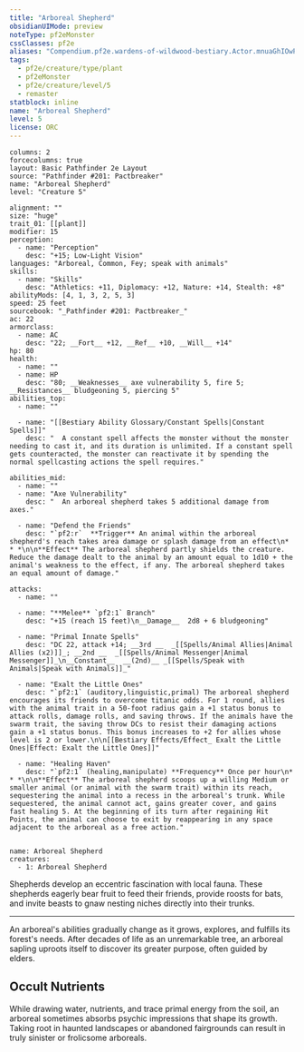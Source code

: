 ```yaml
---
title: "Arboreal Shepherd"
obsidianUIMode: preview
noteType: pf2eMonster
cssClasses: pf2e
aliases: "Compendium.pf2e.wardens-of-wildwood-bestiary.Actor.mnuaGhIOwPNUoXYF" 
tags:
  - pf2e/creature/type/plant
  - pf2eMonster
  - pf2e/creature/level/5
  - remaster
statblock: inline
name: "Arboreal Shepherd"
level: 5
license: ORC
---
```


```statblock
columns: 2
forcecolumns: true
layout: Basic Pathfinder 2e Layout
source: "Pathfinder #201: Pactbreaker"
name: "Arboreal Shepherd"
level: "Creature 5"

alignment: ""
size: "huge"
trait_01: [[plant]]
modifier: 15
perception:
  - name: "Perception"
    desc: "+15; Low-Light Vision"
languages: "Arboreal, Common, Fey; speak with animals"
skills:
  - name: "Skills"
    desc: "Athletics: +11, Diplomacy: +12, Nature: +14, Stealth: +8"
abilityMods: [4, 1, 3, 2, 5, 3]
speed: 25 feet
sourcebook: "_Pathfinder #201: Pactbreaker_"
ac: 22
armorclass:
  - name: AC
    desc: "22; __Fort__ +12, __Ref__ +10, __Will__ +14"
hp: 80
health:
  - name: ""
  - name: HP
    desc: "80; __Weaknesses__ axe vulnerability 5, fire 5; __Resistances__ bludgeoning 5, piercing 5"
abilities_top:
  - name: ""

  - name: "[[Bestiary Ability Glossary/Constant Spells|Constant Spells]]"
    desc: "  A constant spell affects the monster without the monster needing to cast it, and its duration is unlimited. If a constant spell gets counteracted, the monster can reactivate it by spending the normal spellcasting actions the spell requires."

abilities_mid:
  - name: ""
  - name: "Axe Vulnerability"
    desc: "  An arboreal shepherd takes 5 additional damage from axes."

  - name: "Defend the Friends"
    desc: "`pf2:r`  **Trigger** An animal within the arboreal shepherd's reach takes area damage or splash damage from an effect\n* * *\n\n**Effect** The arboreal shepherd partly shields the creature. Reduce the damage dealt to the animal by an amount equal to 1d10 + the animal's weakness to the effect, if any. The arboreal shepherd takes an equal amount of damage."

attacks:
  - name: ""

  - name: "**Melee** `pf2:1` Branch"
    desc: "+15 (reach 15 feet)\n__Damage__  2d8 + 6 bludgeoning"

  - name: "Primal Innate Spells"
    desc: "DC 22, attack +14; __3rd __  _[[Spells/Animal Allies|Animal Allies (x2)]]_; __2nd __  _[[Spells/Animal Messenger|Animal Messenger]]_\n__Constant__  __(2nd)__ _[[Spells/Speak with Animals|Speak with Animals]]_"

  - name: "Exalt the Little Ones"
    desc: "`pf2:1` (auditory,linguistic,primal) The arboreal shepherd encourages its friends to overcome titanic odds. For 1 round, allies with the animal trait in a 50-foot radius gain a +1 status bonus to attack rolls, damage rolls, and saving throws. If the animals have the swarm trait, the saving throw DCs to resist their damaging actions gain a +1 status bonus. This bonus increases to +2 for allies whose level is 2 or lower.\n\n[[Bestiary Effects/Effect_ Exalt the Little Ones|Effect: Exalt the Little Ones]]"

  - name: "Healing Haven"
    desc: "`pf2:1` (healing,manipulate) **Frequency** Once per hour\n* * *\n\n**Effect** The arboreal shepherd scoops up a willing Medium or smaller animal (or animal with the swarm trait) within its reach, sequestering the animal into a recess in the arboreal's trunk. While sequestered, the animal cannot act, gains greater cover, and gains fast healing 5. At the beginning of its turn after regaining Hit Points, the animal can choose to exit by reappearing in any space adjacent to the arboreal as a free action."
 
```

```encounter-table
name: Arboreal Shepherd
creatures:
  - 1: Arboreal Shepherd
```



Shepherds develop an eccentric fascination with local fauna. These shepherds eagerly bear fruit to feed their friends, provide roosts for bats, and invite beasts to gnaw nesting niches directly into their trunks.

* * *

An arboreal's abilities gradually change as it grows, explores, and fulfills its forest's needs. After decades of life as an unremarkable tree, an arboreal sapling uproots itself to discover its greater purpose, often guided by elders.

## Occult Nutrients

While drawing water, nutrients, and trace primal energy from the soil, an arboreal sometimes absorbs psychic impressions that shape its growth. Taking root in haunted landscapes or abandoned fairgrounds can result in truly sinister or frolicsome arboreals.
